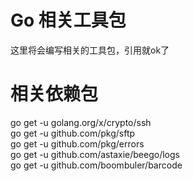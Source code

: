 # Go 相关工具包
这里将会编写相关的工具包，引用就ok了

# 相关依赖包
go get -u golang.org/x/crypto/ssh  
go get -u github.com/pkg/sftp  
go get -u github.com/pkg/errors   
go get -u github.com/astaxie/beego/logs  
go get -u github.com/boombuler/barcode  
